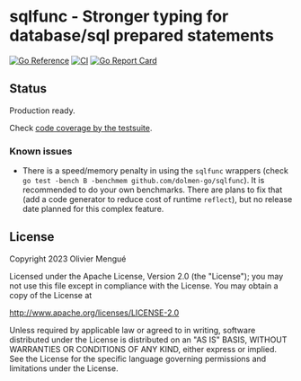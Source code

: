 # sqlfunc - Stronger typing for database/sql prepared statements

[![Go Reference](https://pkg.go.dev/badge/github.com/dolmen-go/sqlfunc.svg)](https://pkg.go.dev/github.com/dolmen-go/sqlfunc)
[![CI](https://github.com/dolmen-go/sqlfunc/actions/workflows/test.yml/badge.svg)](https://github.com/dolmen-go/sqlfunc/actions)
[![Go Report Card](https://goreportcard.com/badge/github.com/dolmen-go/sqlfunc)](https://goreportcard.com/report/github.com/dolmen-go/sqlfunc)

## Status

Production ready.

Check [code coverage by the testsuite](https://app.codecov.io/gh/dolmen-go/sqlfunc).

### Known issues

* There is a speed/memory penalty in using the `sqlfunc` wrappers
  (check `go test -bench B -benchmem github.com/dolmen-go/sqlfunc`).
  It is recommended to do your own benchmarks. There are plans to fix
  that (add a code generator to reduce cost of runtime `reflect`),
  but no release date planned for this complex feature.

## License

Copyright 2023 Olivier Mengué

Licensed under the Apache License, Version 2.0 (the "License");
you may not use this file except in compliance with the License.
You may obtain a copy of the License at

   http://www.apache.org/licenses/LICENSE-2.0

Unless required by applicable law or agreed to in writing, software
distributed under the License is distributed on an "AS IS" BASIS,
WITHOUT WARRANTIES OR CONDITIONS OF ANY KIND, either express or implied.
See the License for the specific language governing permissions and
limitations under the License.
